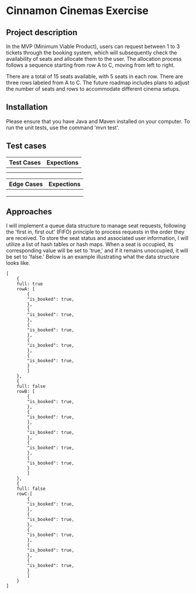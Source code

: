 # Cinnamon Cinemas Exercise

## Project description

In the MVP (Minimum Viable Product), users can request between 1 to 3 tickets through the booking system, which will subsequently check the availability of seats and allocate them to the user. The allocation process follows a sequence starting from row A to C, moving from left to right.

There are a total of 15 seats available, with 5 seats in each row. There are three rows labeled from A to C. The future roadmap includes plans to adjust the number of seats and rows to accommodate different cinema setups.

## Installation

Please ensure that you have Java and Maven installed on your computer. To run the unit tests, use the command 'mvn test'.

## Test cases


| Test Cases | Expections |
|------------|:----------:|
|            |            |
|            |            |


| Edge Cases | Expections |
|------------|:----------:|
|            |            |
|            |            |
|            |            |

## Approaches

I will implement a queue data structure to manage seat requests, following the 'first in, first out' (FIFO) principle to process requests in the order they are received. To store the seat status and associated user information, I will utilize a list of hash tables or hash maps. When a seat is occupied, its corresponding value will be set to 'true,' and if it remains unoccupied, it will be set to 'false.' Below is an example illustrating what the data structure looks like. 

````
[  
    {
    full: true
    rowA: [
        {
        "is_booked": true,
        },
        {
        "is_booked": true,
        },
        {
        "is_booked": true,
        },
        {
        "is_booked": true,
        },
        {
        "is_booked": true,
        }
        ]
    },
    {
    full: false
    rowB: [
        {
        "is_booked": true,
        },
        {
        "is_booked": true,
        },
        {
        "is_booked": true,
        },
        {
        "is_booked": true,
        },
        {
        "is_booked": true,
        }
        ]
    },
    {
    full: false
    rowC:[
        {
        "is_booked": true,
        },
        {
        "is_booked": true,
        },
        {
        "is_booked": true,
        },
        {
        "is_booked": true,
        },
        {
        "is_booked": true,
        }
        ]
    }
]
````